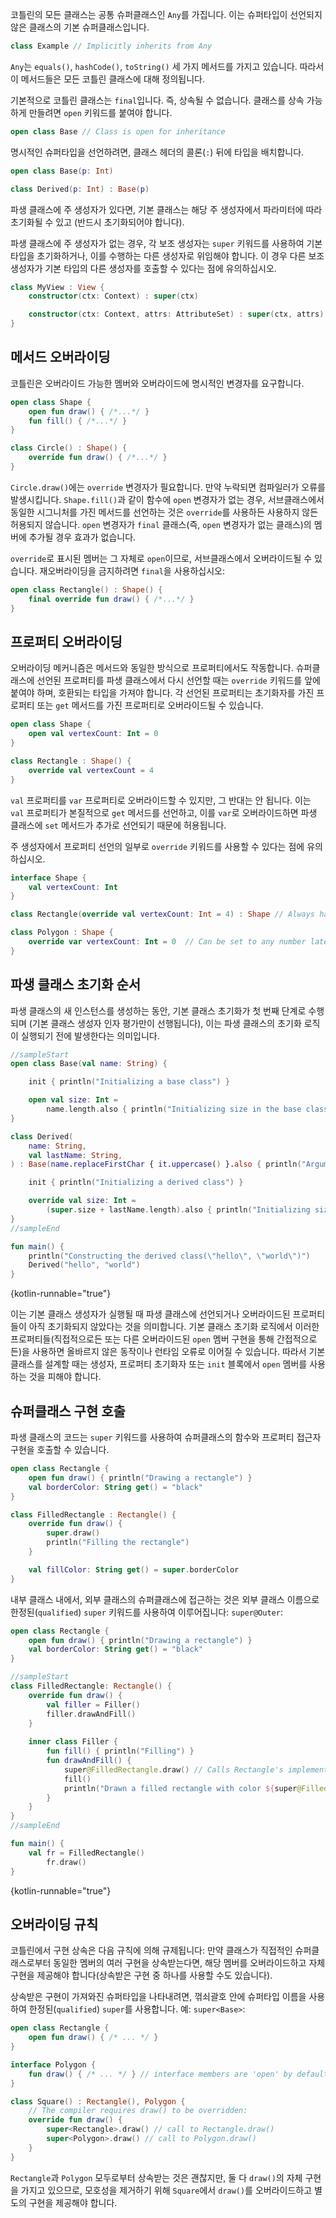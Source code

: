 [//]: # (title: 상속)

코틀린의 모든 클래스는 공통 슈퍼클래스인 `Any`를 가집니다. 이는 슈퍼타입이 선언되지 않은 클래스의 기본 슈퍼클래스입니다.

```kotlin
class Example // Implicitly inherits from Any
```

`Any`는 `equals()`, `hashCode()`, `toString()` 세 가지 메서드를 가지고 있습니다. 따라서 이 메서드들은 모든 코틀린 클래스에 대해 정의됩니다.

기본적으로 코틀린 클래스는 `final`입니다. 즉, 상속될 수 없습니다. 클래스를 상속 가능하게 만들려면 `open` 키워드를 붙여야 합니다.

```kotlin
open class Base // Class is open for inheritance

```

명시적인 슈퍼타입을 선언하려면, 클래스 헤더의 콜론(`:`) 뒤에 타입을 배치합니다.

```kotlin
open class Base(p: Int)

class Derived(p: Int) : Base(p)
```

파생 클래스에 주 생성자가 있다면, 기본 클래스는 해당 주 생성자에서 파라미터에 따라 초기화될 수 있고 (반드시 초기화되어야 합니다).

파생 클래스에 주 생성자가 없는 경우, 각 보조 생성자는 `super` 키워드를 사용하여 기본 타입을 초기화하거나, 이를 수행하는 다른 생성자로 위임해야 합니다. 이 경우 다른 보조 생성자가 기본 타입의 다른 생성자를 호출할 수 있다는 점에 유의하십시오.

```kotlin
class MyView : View {
    constructor(ctx: Context) : super(ctx)

    constructor(ctx: Context, attrs: AttributeSet) : super(ctx, attrs)
}
```

## 메서드 오버라이딩

코틀린은 오버라이드 가능한 멤버와 오버라이드에 명시적인 변경자를 요구합니다.

```kotlin
open class Shape {
    open fun draw() { /*...*/ }
    fun fill() { /*...*/ }
}

class Circle() : Shape() {
    override fun draw() { /*...*/ }
}
```

`Circle.draw()`에는 `override` 변경자가 필요합니다. 만약 누락되면 컴파일러가 오류를 발생시킵니다. `Shape.fill()`과 같이 함수에 `open` 변경자가 없는 경우, 서브클래스에서 동일한 시그니처를 가진 메서드를 선언하는 것은 `override`를 사용하든 사용하지 않든 허용되지 않습니다. `open` 변경자가 `final` 클래스(즉, `open` 변경자가 없는 클래스)의 멤버에 추가될 경우 효과가 없습니다.

`override`로 표시된 멤버는 그 자체로 `open`이므로, 서브클래스에서 오버라이드될 수 있습니다. 재오버라이딩을 금지하려면 `final`을 사용하십시오:

```kotlin
open class Rectangle() : Shape() {
    final override fun draw() { /*...*/ }
}
```

## 프로퍼티 오버라이딩

오버라이딩 메커니즘은 메서드와 동일한 방식으로 프로퍼티에서도 작동합니다. 슈퍼클래스에 선언된 프로퍼티를 파생 클래스에서 다시 선언할 때는 `override` 키워드를 앞에 붙여야 하며, 호환되는 타입을 가져야 합니다. 각 선언된 프로퍼티는 초기화자를 가진 프로퍼티 또는 `get` 메서드를 가진 프로퍼티로 오버라이드될 수 있습니다.

```kotlin
open class Shape {
    open val vertexCount: Int = 0
}

class Rectangle : Shape() {
    override val vertexCount = 4
}
```

`val` 프로퍼티를 `var` 프로퍼티로 오버라이드할 수 있지만, 그 반대는 안 됩니다. 이는 `val` 프로퍼티가 본질적으로 `get` 메서드를 선언하고, 이를 `var`로 오버라이드하면 파생 클래스에 `set` 메서드가 추가로 선언되기 때문에 허용됩니다.

주 생성자에서 프로퍼티 선언의 일부로 `override` 키워드를 사용할 수 있다는 점에 유의하십시오.

```kotlin
interface Shape {
    val vertexCount: Int
}

class Rectangle(override val vertexCount: Int = 4) : Shape // Always has 4 vertices

class Polygon : Shape {
    override var vertexCount: Int = 0  // Can be set to any number later
}
```

## 파생 클래스 초기화 순서

파생 클래스의 새 인스턴스를 생성하는 동안, 기본 클래스 초기화가 첫 번째 단계로 수행되며 (기본 클래스 생성자 인자 평가만이 선행됩니다), 이는 파생 클래스의 초기화 로직이 실행되기 전에 발생한다는 의미입니다.

```kotlin
//sampleStart
open class Base(val name: String) {

    init { println("Initializing a base class") }

    open val size: Int = 
        name.length.also { println("Initializing size in the base class: $it") }
}

class Derived(
    name: String,
    val lastName: String,
) : Base(name.replaceFirstChar { it.uppercase() }.also { println("Argument for the base class: $it") }) {

    init { println("Initializing a derived class") }

    override val size: Int =
        (super.size + lastName.length).also { println("Initializing size in the derived class: $it") }
}
//sampleEnd

fun main() {
    println("Constructing the derived class(\"hello\", \"world\")")
    Derived("hello", "world")
}
```
{kotlin-runnable="true"}

이는 기본 클래스 생성자가 실행될 때 파생 클래스에 선언되거나 오버라이드된 프로퍼티들이 아직 초기화되지 않았다는 것을 의미합니다. 기본 클래스 초기화 로직에서 이러한 프로퍼티들(직접적으로든 또는 다른 오버라이드된 `open` 멤버 구현을 통해 간접적으로든)을 사용하면 올바르지 않은 동작이나 런타임 오류로 이어질 수 있습니다. 따라서 기본 클래스를 설계할 때는 생성자, 프로퍼티 초기화자 또는 `init` 블록에서 `open` 멤버를 사용하는 것을 피해야 합니다.

## 슈퍼클래스 구현 호출

파생 클래스의 코드는 `super` 키워드를 사용하여 슈퍼클래스의 함수와 프로퍼티 접근자 구현을 호출할 수 있습니다.

```kotlin
open class Rectangle {
    open fun draw() { println("Drawing a rectangle") }
    val borderColor: String get() = "black"
}

class FilledRectangle : Rectangle() {
    override fun draw() {
        super.draw()
        println("Filling the rectangle")
    }

    val fillColor: String get() = super.borderColor
}
```

내부 클래스 내에서, 외부 클래스의 슈퍼클래스에 접근하는 것은 외부 클래스 이름으로 한정된(`qualified`) `super` 키워드를 사용하여 이루어집니다: `super@Outer`:

```kotlin
open class Rectangle {
    open fun draw() { println("Drawing a rectangle") }
    val borderColor: String get() = "black"
}

//sampleStart
class FilledRectangle: Rectangle() {
    override fun draw() {
        val filler = Filler()
        filler.drawAndFill()
    }
    
    inner class Filler {
        fun fill() { println("Filling") }
        fun drawAndFill() {
            super@FilledRectangle.draw() // Calls Rectangle's implementation of draw()
            fill()
            println("Drawn a filled rectangle with color ${super@FilledRectangle.borderColor}") // Uses Rectangle's implementation of borderColor's get()
        }
    }
}
//sampleEnd

fun main() {
    val fr = FilledRectangle()
        fr.draw()
}
```
{kotlin-runnable="true"}

## 오버라이딩 규칙

코틀린에서 구현 상속은 다음 규칙에 의해 규제됩니다: 만약 클래스가 직접적인 슈퍼클래스로부터 동일한 멤버의 여러 구현을 상속받는다면, 해당 멤버를 오버라이드하고 자체 구현을 제공해야 합니다(상속받은 구현 중 하나를 사용할 수도 있습니다).

상속받은 구현이 가져와진 슈퍼타입을 나타내려면, 꺾쇠괄호 안에 슈퍼타입 이름을 사용하여 한정된(`qualified`) `super`를 사용합니다. 예: `super<Base>`:

```kotlin
open class Rectangle {
    open fun draw() { /* ... */ }
}

interface Polygon {
    fun draw() { /* ... */ } // interface members are 'open' by default
}

class Square() : Rectangle(), Polygon {
    // The compiler requires draw() to be overridden:
    override fun draw() {
        super<Rectangle>.draw() // call to Rectangle.draw()
        super<Polygon>.draw() // call to Polygon.draw()
    }
}
```

`Rectangle`과 `Polygon` 모두로부터 상속받는 것은 괜찮지만, 둘 다 `draw()`의 자체 구현을 가지고 있으므로, 모호성을 제거하기 위해 `Square`에서 `draw()`를 오버라이드하고 별도의 구현을 제공해야 합니다.